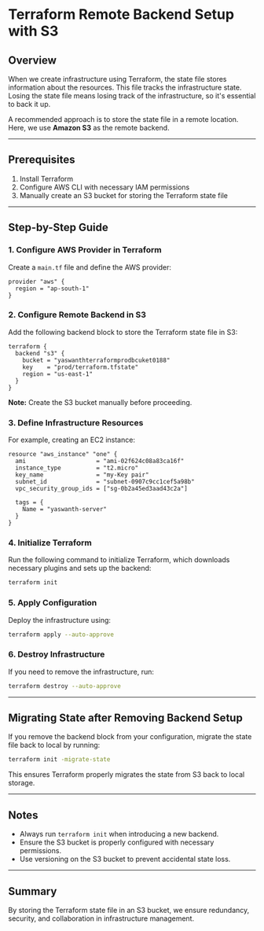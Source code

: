 # Terraform Remote Backend Setup with S3

## Overview
When we create infrastructure using Terraform, the state file stores information about the resources. This file tracks the infrastructure state. Losing the state file means losing track of the infrastructure, so it's essential to back it up.

A recommended approach is to store the state file in a remote location. Here, we use **Amazon S3** as the remote backend.

---
## Prerequisites
1. Install Terraform
2. Configure AWS CLI with necessary IAM permissions
3. Manually create an S3 bucket for storing the Terraform state file

---
## Step-by-Step Guide

### 1. Configure AWS Provider in Terraform
Create a `main.tf` file and define the AWS provider:

```hcl
provider "aws" {
  region = "ap-south-1"
}
```

### 2. Configure Remote Backend in S3
Add the following backend block to store the Terraform state file in S3:

```hcl
terraform {
  backend "s3" {
    bucket = "yaswanthterraformprodbcuket0188"
    key    = "prod/terraform.tfstate"
    region = "us-east-1"
  }
}
```

**Note:** Create the S3 bucket manually before proceeding.

### 3. Define Infrastructure Resources
For example, creating an EC2 instance:

```hcl
resource "aws_instance" "one" {
  ami                    = "ami-02f624c08a83ca16f"
  instance_type          = "t2.micro"
  key_name               = "my-Key pair"
  subnet_id              = "subnet-0907c9cc1cef5a98b"
  vpc_security_group_ids = ["sg-0b2a45ed3aad43c2a"]

  tags = {
    Name = "yaswanth-server"
  }
}
```

### 4. Initialize Terraform
Run the following command to initialize Terraform, which downloads necessary plugins and sets up the backend:

```sh
terraform init
```

### 5. Apply Configuration
Deploy the infrastructure using:

```sh
terraform apply --auto-approve
```

### 6. Destroy Infrastructure
If you need to remove the infrastructure, run:

```sh
terraform destroy --auto-approve
```

---
## Migrating State after Removing Backend Setup
If you remove the backend block from your configuration, migrate the state file back to local by running:

```sh
terraform init -migrate-state
```

This ensures Terraform properly migrates the state from S3 back to local storage.

---
## Notes
- Always run `terraform init` when introducing a new backend.
- Ensure the S3 bucket is properly configured with necessary permissions.
- Use versioning on the S3 bucket to prevent accidental state loss.

---
## Summary
By storing the Terraform state file in an S3 bucket, we ensure redundancy, security, and collaboration in infrastructure management.

